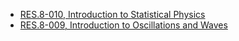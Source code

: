* [RES.8-010,  Introduction to Statistical Physics ](https://ocw.mit.edu/courses/res-8-010-introduction-to-statistical-physics-summer-2018/)
* [RES.8-009,  Introduction to Oscillations and Waves ](https://ocw.mit.edu/courses/res-8-009-introduction-to-oscillations-and-waves-summer-2017/)
